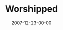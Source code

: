 ---
layout: message
category: message
series: "Hero"
title: "Worshipped"
date: 2007-12-23-00-00
message_id: 473
audio: "http://s3.amazonaws.com/crossroadsaudiomessages/Hero_3_Worshipped_12-16-07_Tome_webaudio.mp3"
audio-duration: "33:53"
explicit: false
---
